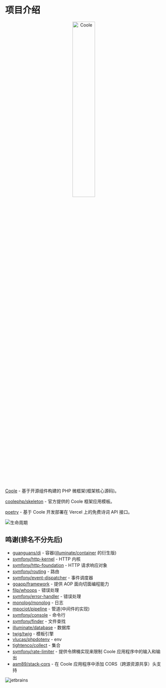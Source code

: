 # 项目介绍

<p align="center"><img src="./static/logo.png" width="38%" alt="Coole"></p>

[Coole](https://github.com/guanguans/coole) - 基于开源组件构建的 PHP 微框架(框架核心源码)。

[coolephp/skeleton](https://github.com/coolephp/skeleton) - 官方提供的 Coole 框架应用模板。

[poetry](https://github.com/guanguans/poetry) - 基于 Coole 开发部署在 Vercel 上的免费诗词 API 接口。

![生命周期](./static/life-cycle.png)

## 鸣谢(排名不分先后)

* [guanguans/di](https://github.com/guanguans/di) - 容器([illuminate/container](https://github.com/illuminate/container) 的衍生版)
* [symfony/http-kernel](https://github.com/symfony/http-kernel) - HTTP 内核
* [symfony/http-foundation](https://github.com/symfony/http-foundation) - HTTP 请求响应对象
* [symfony/routing](https://github.com/symfony/routing) - 路由
* [symfony/event-dispatcher](https://github.com/symfony/event-dispatcher) - 事件调度器
* [goaop/framework](https://github.com/goaop/framework) - 提供 AOP 面向切面编程能力
* [filp/whoops](https://github.com/filp/whoops) - 错误处理
* [symfony/error-handler](https://github.com/symfony/error-handler) - 错误处理
* [monolog/monolog](https://github.com/Seldaek/monolog) - 日志
* [mpociot/pipeline](https://github.com/mpociot/pipeline) - 管道(中间件的实现)
* [symfony/console](https://github.com/symfony/console) - 命令行
* [symfony/finder](https://github.com/symfony/finder) - 文件查找
* [illuminate/database](https://github.com/illuminate/database) - 数据库
* [twig/twig](https://github.com/twigphp/Twig) - 模板引擎
* [vlucas/phpdotenv](https://github.com/vlucas/phpdotenv) - env
* [tightenco/collect](https://github.com/tightenco/collect) - 集合
* [symfony/rate-limiter](https://github.com/symfony/rate-limiter) - 提供令牌桶实现来限制 Coole 应用程序中的输入和输出
* [asm89/stack-cors](https://github.com/asm89/stack-cors) - 在 Coole 应用程序中添加 CORS（跨源资源共享）头支持

![jetbrains](./static/jetbrains.png)

